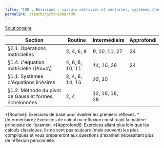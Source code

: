 ```yaml
---
title: "TD0 : Révisions : calculs matriciel et vectoriel, systèmes d’équations linéaires"
permalink: /teaching/mth1008/td0
---
```


[Solutionnaire](/files/td0-correction.pdf)

| Section                                               | Routine         | Intermédiaire     | Approfondi |
| ----------------------------------------------------- | --------------- | ----------------- | ---------- |
| §2.1. Opérations matricielles                         | 2, 4, 6, 8      | *9*, *10*, 11, 27 | 24         |
| §1.4. L'équation matricielle \\(Ax=b\\)               | 4, 6, 8, 10, 11 | *14*, *16*, *26*  | 24         |
| §1.1. Systèmes d'équations linéaires                  | 2, 4, 8, 14, 16 | *25*, 30          |            |
| §1.2. Méthode du pivot de Gauss et formes échelonnées | 2, 4            | 12, 16, 18, 28    |            |

*[Routine]: Exercices de base pour éveiller les premiers réflexes.
*[Intermédiaire]: Exercices de calcul ou réflexion constituant la matière principale de l'examen.
*[Approfondi]: Exercices allant plus loin que les calculs classiques. Ils ne sont pas toujours (mais souvent) les plus compliqués et vous prépareront aux questions d'examen nécessitant plus de réflexion personnelle.